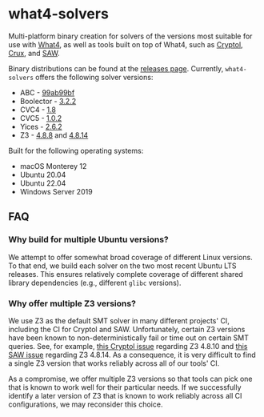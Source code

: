 # what4-solvers

Multi-platform binary creation for solvers of the versions most suitable for use
with [What4](https://github.com/GaloisInc/what4), as well as tools built on top
of What4, such as [Cryptol](https://cryptol.net/),
[Crux](https://crux.galois.com/), and [SAW](https://saw.galois.com/).

Binary distributions can be found at the
[releases page](https://github.com/GaloisInc/what4-solvers/releases).
Currently, `what4-solvers` offers the following solver versions:

* ABC - [99ab99bf](https://github.com/berkeley-abc/abc/tree/99ab99bfa6d1c2cc11d59af16aa26b273f611674)
* Boolector - [3.2.2](https://github.com/Boolector/boolector/tree/e7aba964f69cd52dbe509e46e818a4411b316cd3)
* CVC4 - [1.8](https://github.com/CVC4/CVC4-archived/tree/5247901077efbc7b9016ba35fded7a6ab459a379)
* CVC5 - [1.0.2](https://github.com/cvc5/cvc5/tree/ef35c1131976e5a3d981dace510d90aed2d11cef)
* Yices - [2.6.2](https://github.com/SRI-CSL/yices2/tree/8509cfb5c294df3c0ac3a4814483f39c58879606)
* Z3 - [4.8.8](https://github.com/Z3Prover/z3/tree/ad55a1f1c617a7f0c3dd735c0780fc758424c7f1) and
       [4.8.14](https://github.com/Z3Prover/z3/tree/df8f9d7dcb8b9f9b3de1072017b7c2b7f63f0af8)

Built for the following operating systems:

* macOS Monterey 12
* Ubuntu 20.04
* Ubuntu 22.04
* Windows Server 2019

## FAQ

### Why build for multiple Ubuntu versions?

We attempt to offer somewhat broad coverage of different Linux versions. To
that end, we build each solver on the two most recent Ubuntu LTS releases. This
ensures relatively complete coverage of different shared library dependencies
(e.g., different `glibc` versions).

### Why offer multiple Z3 versions?

We use Z3 as the default SMT solver in many different projects' CI, including
the CI for Cryptol and SAW. Unfortunately, certain Z3 versions have been known
to non-deterministically fail or time out on certain SMT queries. See, for
example, [this Cryptol issue](https://github.com/GaloisInc/cryptol/issues/1107)
regarding Z3 4.8.10 and
[this SAW issue](https://github.com/GaloisInc/saw-script/issues/1772) regarding
Z3 4.8.14. As a consequence, it is very difficult to find a single Z3 version
that works reliably across all of our tools' CI.

As a compromise, we offer multiple Z3 versions so that tools can pick one that
is known to work well for their particular needs. If we successfully identify a
later version of Z3 that is known to work reliably across all CI
configurations, we may reconsider this choice.
